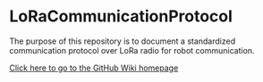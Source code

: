 # LoRaCommunicationProtocol
The purpose of this repository is to document a standardized communication protocol over LoRa radio for robot communication.

[Click here to go to the GitHub Wiki homepage](https://github.com/brennanyama/LoRaCommunicationProtocol/wiki)
